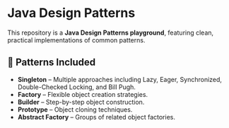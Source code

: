 # Java Design Patterns

This repository is a **Java Design Patterns playground**, featuring clean, practical implementations of common patterns.  

## 📂 Patterns Included
- **Singleton** – Multiple approaches including Lazy, Eager, Synchronized, Double-Checked Locking, and Bill Pugh.
- **Factory** – Flexible object creation strategies.
- **Builder** – Step-by-step object construction.
- **Prototype** – Object cloning techniques.
- **Abstract Factory** – Groups of related object factories.

